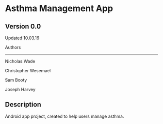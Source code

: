 ﻿Asthma Management App
=====================




Version 0.0
-----------
Updated 10.03.16




Authors

-------
Nicholas Wade

Christopher Wesemael

Sam Booty

Joseph Harvey

Description
-----------
Android app project, created to help users manage asthma.